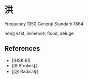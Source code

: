 # 洪
Frequency 1350
General Standard 1664

hóng
vast, immense; flood, deluge

## References
- [[HSK 6]]
- [[9 Strokes]]
- [[水 Radical]]